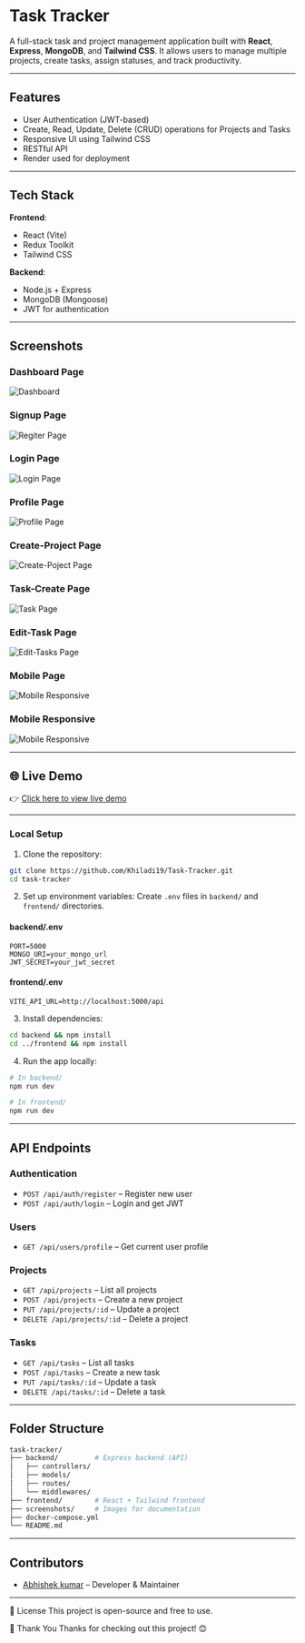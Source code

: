 # Task Tracker

A full-stack task and project management application built with **React**, **Express**, **MongoDB**, and **Tailwind CSS**. It allows users to manage multiple projects, create tasks, assign statuses, and track productivity.

---

## Features

* User Authentication (JWT-based)
* Create, Read, Update, Delete (CRUD) operations for Projects and Tasks
* Responsive UI using Tailwind CSS
* RESTful API
* Render used for deployment

---

## Tech Stack

**Frontend**:

* React (Vite)
* Redux Toolkit
* Tailwind CSS

**Backend**:

* Node.js + Express
* MongoDB (Mongoose)
* JWT for authentication

---

## Screenshots
### Dashboard Page
![Dashboard](./screenshots/Home.png)

### Signup Page
![Regiter Page](./screenshots/signup.png)

### Login Page
![Login Page](./screenshots/login.png)

### Profile Page
![Profile Page](./screenshots/profile.png)

### Create-Project Page
![Create-Poject Page](./screenshots/create-project.png)

### Task-Create Page
![Task Page](./screenshots/Taskcreatd.png)

### Edit-Task Page
![Edit-Tasks Page](./screenshots/edit.png)

### Mobile Page
![Mobile Responsive](./screenshots/mobile.png)

### Mobile Responsive
![Mobile Responsive](./screenshots/mobile1.png)

---

## 🌐 Live Demo

👉 [Click here to view live demo](https://task-tracker-lsul.onrender.com/)

---
### Local Setup

1. Clone the repository:

```bash
git clone https://github.com/Khiladi19/Task-Tracker.git
cd task-tracker
```

2. Set up environment variables: Create `.env` files in `backend/` and `frontend/` directories.

#### backend/.env

```env
PORT=5000
MONGO_URI=your_mongo_url
JWT_SECRET=your_jwt_secret
```

#### frontend/.env

```env
VITE_API_URL=http://localhost:5000/api
```

3. Install dependencies:

```bash
cd backend && npm install
cd ../frontend && npm install
```

4. Run the app locally:

```bash
# In backend/
npm run dev

# In frontend/
npm run dev
```

---
## API Endpoints

### Authentication

* `POST /api/auth/register` – Register new user
* `POST /api/auth/login` – Login and get JWT

### Users

* `GET /api/users/profile` – Get current user profile

### Projects

* `GET /api/projects` – List all projects
* `POST /api/projects` – Create a new project
* `PUT /api/projects/:id` – Update a project
* `DELETE /api/projects/:id` – Delete a project

### Tasks

* `GET /api/tasks` – List all tasks
* `POST /api/tasks` – Create a new task
* `PUT /api/tasks/:id` – Update a task
* `DELETE /api/tasks/:id` – Delete a task

---

## Folder Structure

```bash
task-tracker/
├── backend/         # Express backend (API)
│   ├── controllers/
│   ├── models/
│   ├── routes/
│   └── middlewares/
├── frontend/        # React + Tailwind frontend
├── screenshots/     # Images for documentation
├── docker-compose.yml
└── README.md
```

---

## Contributors

* [Abhishek kumar](https://github.com/Khiladi19?tab=repositories) – Developer & Maintainer

---

📝 License
This project is open-source and free to use.

🙌 Thank You
Thanks for checking out this project! 😊


